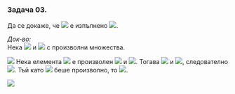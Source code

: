 ### Задача 03. 
Да се докаже, че <img src="https://latex.codecogs.com/svg.latex?\Large&space;\forall{A,B}"> е изпълнено <img src="https://latex.codecogs.com/svg.latex?\Large&space;A\setminus{B}=A\setminus{(A\cap{B})|">.

*Док-во:* <br>
Нека <img src="https://latex.codecogs.com/svg.latex?\Large&space;A"> и <img src="https://latex.codecogs.com/svg.latex?\Large&space;B"> с произволни множества.

<img src="https://latex.codecogs.com/svg.latex?\Large&space;(\subseteq)"> Нека елемента <img src="https://latex.codecogs.com/svg.latex?\Large&space;x\in{A\setminus{B}}"> е произволен <img src="https://latex.codecogs.com/svg.latex?\Large&space;\Rightarrow{x\in{A}}"> и <img src="https://latex.codecogs.com/svg.latex?\Large&space;x\notin{B}">. Тогава <img src="https://latex.codecogs.com/svg.latex?\Large&space;x\in{A\cap{B}}"> и <img src="https://latex.codecogs.com/svg.latex?\Large&space;x\in{A}">, следователно <img src="https://latex.codecogs.com/svg.latex?\Large&space;x\in{A}\setminus{(A\cap{B})}">. Тъй като <img src="https://latex.codecogs.com/svg.latex?\Large&space;x"> беше произволно, то <img src="https://latex.codecogs.com/svg.latex?\Large&space;A\minus{B}\subseteq{A\minus{(A\cap{B})}}">.

<img src="https://latex.codecogs.com/svg.latex?\Large&space;(\supseteq)">

